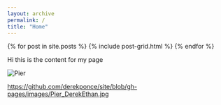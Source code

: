 ```yaml
---
layout: archive
permalink: /
title: "Home"
---
```


<div class="tiles">
{% for post in site.posts %}
	{% include post-grid.html %}
{% endfor %}
</div><!-- /.tiles -->

Hi this is the content for my page

<picture>
  <source media="(min-width: 650px)" srcset="
https://github.com/derekponce/site/blob/gh-pages/images/Pier_DerekEthan.jpg">
  <source media="(min-width: 465px)" srcset="
https://github.com/derekponce/site/blob/gh-pages/images/Pier_DerekEthan.jpg">
  <img src="Pier_DerekEthan.jpg" alt="Pier" style="width:auto;">
</picture>


https://github.com/derekponce/site/blob/gh-pages/images/Pier_DerekEthan.jpg
